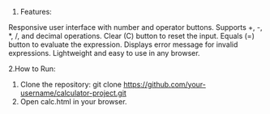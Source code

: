 1. Features:

Responsive user interface with number and operator buttons.
Supports +, -, *, /, and decimal operations.
Clear (C) button to reset the input.
Equals (=) button to evaluate the expression.
Displays error message for invalid expressions.
Lightweight and easy to use in any browser.

2.How to Run:
  1. Clone the repository:
    git clone https://github.com/your-username/calculator-project.git
  2. Open calc.html in your browser.
